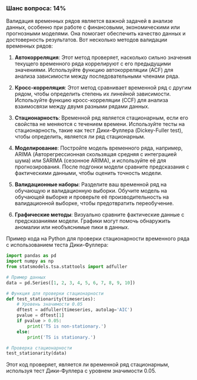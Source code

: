 ### Шанс вопроса: 14%

Валидация временных рядов является важной задачей в анализе данных, особенно при работе с финансовыми, экономическими или прогнозными моделями. Она помогает обеспечить качество данных и достоверность результатов. Вот несколько методов валидации временных рядов:

1. **Автокорреляция**: Этот метод проверяет, насколько сильно значения текущего временного ряда коррелируют с его предыдущими значениями. Используйте функцию автокорреляции (ACF) для анализа зависимости между последовательными членами ряда.

2. **Кросс-корреляция**: Этот метод сравнивает временной ряд с другим рядом, чтобы определить степень их линейной зависимости. Используйте функцию кросс-корреляции (CCF) для анализа взаимосвязи между двумя разными рядами данных.

3. **Стационарность**: Временной ряд является стационарным, если его свойства не меняются с течением времени. Используйте тесты на стационарность, такие как тест Дики-Фуллера (Dickey-Fuller test), чтобы определить, является ли ряд стационарным.

4. **Моделирование**: Постройте модель временного ряда, например, ARIMA (Авторегрессионная скользящая средняя с интеграцией шума) или SARIMA (сезонное ARIMA), и используйте её для прогнозирования. После подгонки модели сравните предсказания с фактическими данными, чтобы оценить точность модели.

5. **Валидационные наборы**: Разделите ваш временной ряд на обучающую и валидационную выборки. Обучите модель на обучающей выборке и проверьте её производительность на валидационной выборке, чтобы предотвратить переобучение.

6. **Графические методы**: Визуально сравните фактические данные с предсказаниями модели. Графики могут помочь обнаружить аномалии или необъяснимые пики в данных.

Пример кода на Python для проверки стационарности временного ряда с использованием теста Дики-Фуллера:
```python
import pandas as pd
import numpy as np
from statsmodels.tsa.stattools import adfuller

# Пример данных
data = pd.Series([1, 2, 3, 4, 5, 6, 7, 8, 9, 10])

# Функция для проверки стационарности
def test_stationarity(timeseries):
    # Уровень значимости 0.05
    dftest = adfuller(timeseries, autolag='AIC')
    pvalue = dftest[1]
    if pvalue > 0.05:
        print('TS is non-stationary.')
    else:
        print('TS is stationary.')

# Проверка стационарности
test_stationarity(data)
```
Этот код проверяет, является ли временной ряд стационарным, используя тест Дики-Фуллера с уровнем значимости 0.05.